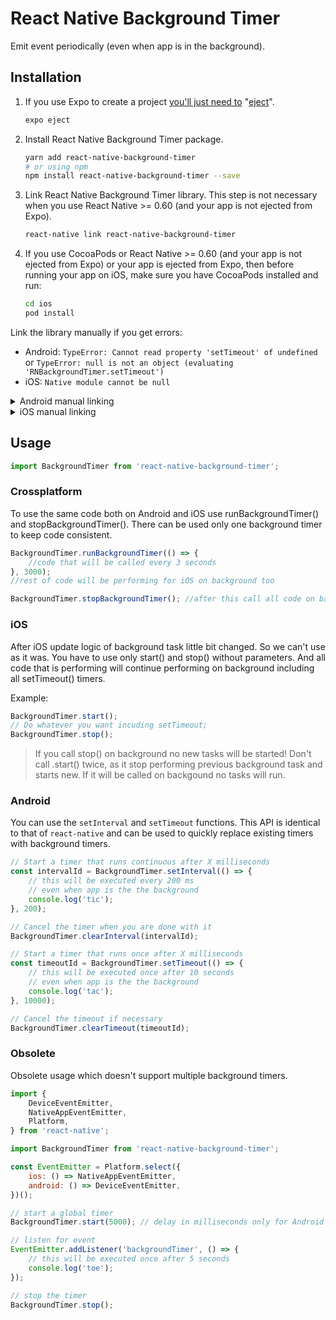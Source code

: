 # React Native Background Timer

Emit event periodically (even when app is in the background).

## Installation

1. If you use Expo to create a project [you'll just need to](https://facebook.github.io/react-native/docs/getting-started#caveats) "[eject](https://docs.expo.io/versions/latest/expokit/eject)".

   ```bash
   expo eject
   ```

2. Install React Native Background Timer package.

   ```bash
   yarn add react-native-background-timer
   # or using npm
   npm install react-native-background-timer --save
   ```

3. Link React Native Background Timer library. This step is not necessary when you use React Native >= 0.60 (and your app is not ejected from Expo).

   ```bash
   react-native link react-native-background-timer
   ```

4. If you use CocoaPods or React Native >= 0.60 (and your app is not ejected from Expo) or your app is ejected from Expo, then before running your app on iOS, make sure you have CocoaPods installed and run:

   ```bash
   cd ios
   pod install
   ```

Link the library manually if you get errors:

- Android: `TypeError: Cannot read property 'setTimeout' of undefined` or `TypeError: null is not an object (evaluating 'RNBackgroundTimer.setTimeout')`
- iOS: `Native module cannot be null`

<details>
    <summary>Android manual linking</summary>

- `android/settings.gradle`

  ```diff
  + include ':react-native-background-timer'
  + project(':react-native-background-timer').projectDir = new File(rootProject.projectDir, '../node_modules/react-native-background-timer/android')
  ```

- `android/app/build.gradle`

  ```diff
  dependencies {
  +   implementation project(':react-native-background-timer')
  }
  ```

- `android/app/src/main/java/com/your-app/MainApplication.java`

      ```diff
      + import com.ocetnik.timer.BackgroundTimerPackage;

      @Override
      protected List<ReactPackage> getPackages() {
        return Arrays.<ReactPackage>asList(
      +   new BackgroundTimerPackage()
        );
      }
      ```

  </details>

<details>
  <summary>iOS manual linking</summary>

- `ios/Podfile`

      ```diff
      + pod 'react-native-background-timer', :path => '../node_modules/react-native-background-timer'
      ```

  </details>

## Usage

```js
import BackgroundTimer from 'react-native-background-timer';
```

### Crossplatform

To use the same code both on Android and iOS use runBackgroundTimer() and stopBackgroundTimer(). There can be used only one background timer to keep code consistent.

```js
BackgroundTimer.runBackgroundTimer(() => {
	//code that will be called every 3 seconds
}, 3000);
//rest of code will be performing for iOS on background too

BackgroundTimer.stopBackgroundTimer(); //after this call all code on background stop run.
```

### iOS

After iOS update logic of background task little bit changed. So we can't use as it was.
You have to use only start() and stop() without parameters. And all code that is performing will continue performing on background including all setTimeout() timers.

Example:

```js
BackgroundTimer.start();
// Do whatever you want incuding setTimeout;
BackgroundTimer.stop();
```

> If you call stop() on background no new tasks will be started!
> Don't call .start() twice, as it stop performing previous background task and starts new.
> If it will be called on backgound no tasks will run.

### Android

You can use the `setInterval` and `setTimeout` functions.
This API is identical to that of `react-native` and can be used to quickly replace existing timers
with background timers.

```js
// Start a timer that runs continuous after X milliseconds
const intervalId = BackgroundTimer.setInterval(() => {
	// this will be executed every 200 ms
	// even when app is the the background
	console.log('tic');
}, 200);

// Cancel the timer when you are done with it
BackgroundTimer.clearInterval(intervalId);
```

```js
// Start a timer that runs once after X milliseconds
const timeoutId = BackgroundTimer.setTimeout(() => {
	// this will be executed once after 10 seconds
	// even when app is the the background
	console.log('tac');
}, 10000);

// Cancel the timeout if necessary
BackgroundTimer.clearTimeout(timeoutId);
```

### Obsolete

Obsolete usage which doesn't support multiple background timers.

```js
import {
	DeviceEventEmitter,
	NativeAppEventEmitter,
	Platform,
} from 'react-native';

import BackgroundTimer from 'react-native-background-timer';
```

```js
const EventEmitter = Platform.select({
	ios: () => NativeAppEventEmitter,
	android: () => DeviceEventEmitter,
})();
```

```js
// start a global timer
BackgroundTimer.start(5000); // delay in milliseconds only for Android
```

```js
// listen for event
EventEmitter.addListener('backgroundTimer', () => {
	// this will be executed once after 5 seconds
	console.log('toe');
});
```

```js
// stop the timer
BackgroundTimer.stop();
```
